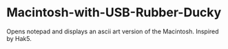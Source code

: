 # Macintosh-with-USB-Rubber-Ducky
Opens notepad and displays an ascii art version of the Macintosh. Inspired by Hak5.
